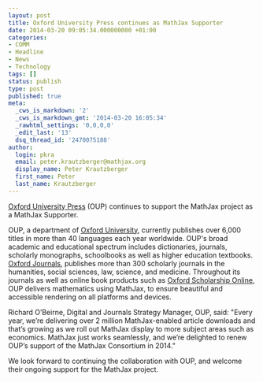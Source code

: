 ```yaml
---
layout: post
title: Oxford University Press continues as MathJax Supporter
date: 2014-03-20 09:05:34.000000000 +01:00
categories:
- COMM
- Headline
- News
- Technology
tags: []
status: publish
type: post
published: true
meta:
  _cws_is_markdown: '2'
  _cws_is_markdown_gmt: '2014-03-20 16:05:34'
  _rawhtml_settings: '0,0,0,0'
  _edit_last: '13'
  dsq_thread_id: '2470075188'
author:
  login: pkra
  email: peter.krautzberger@mathjax.org
  display_name: Peter Krautzberger
  first_name: Peter
  last_name: Krautzberger
---
```


[Oxford University Press](http://www.oup.com) (OUP) continues to support the MathJax project as a MathJax Supporter.

OUP, a department of [Oxford University](http://www.ox.ac.uk/), currently publishes over 6,000 titles in more than 40 languages each year worldwide. OUP's broad academic and educational spectrum includes dictionaries, journals, scholarly monographs, schoolbooks as well as higher education textbooks. [Oxford Journals](http://www.oxfordjournals.org/), publishes more than 300 scholarly journals in the humanities, social sciences, law, science, and medicine. Throughout its journals as well as online book products such as [Oxford Scholarship Online](http://www.oxfordscholarship.com/), OUP delivers mathematics using MathJax, to ensure beautiful and accessible rendering on all platforms and devices.

Richard O’Beirne, Digital and Journals Strategy Manager, OUP, said: "Every year, we’re delivering over 2 million MathJax-enabled article downloads and that’s growing as we roll out MathJax display to more subject areas such as economics. MathJax just works seamlessly, and we’re delighted to renew OUP’s support of the MathJax Consortium in 2014."

We look forward to continuing the collaboration with OUP, and welcome their ongoing support for the MathJax project.